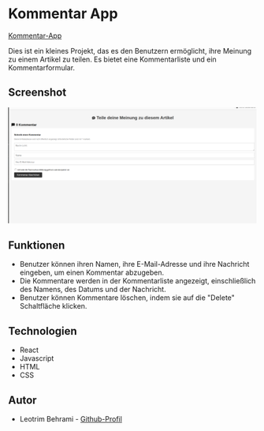# Kommentar App

[Kommentar-App](https://comment-app-iota.vercel.app/)

Dies ist ein kleines Projekt, das es den Benutzern ermöglicht, ihre Meinung zu einem Artikel zu teilen. Es bietet eine Kommentarliste und ein Kommentarformular.

## Screenshot

![Screenshot](./src/img/Screenshot.png)

## Funktionen

- Benutzer können ihren Namen, ihre E-Mail-Adresse und ihre Nachricht eingeben, um einen Kommentar abzugeben.
- Die Kommentare werden in der Kommentarliste angezeigt, einschließlich des Namens, des Datums und der Nachricht.
- Benutzer können Kommentare löschen, indem sie auf die "Delete" Schaltfläche klicken.

## Technologien

- React
- Javascript
- HTML
- CSS

## Autor
- Leotrim Behrami - [Github-Profil](https://github.com/Leotrimbehrami)